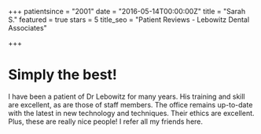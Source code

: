 +++
patientsince = "2001"
date = "2016-05-14T00:00:00Z"
title = "Sarah S."
featured = true
stars = 5
title_seo = "Patient Reviews - Lebowitz Dental Associates"

+++

# Simply the best!

I have been a patient of Dr Lebowitz for many years. His training and skill are excellent, as are those of staff members. The office remains up-to-date with the latest in new technology and techniques. Their ethics are excellent. Plus, these are really nice people! I refer all my friends here.